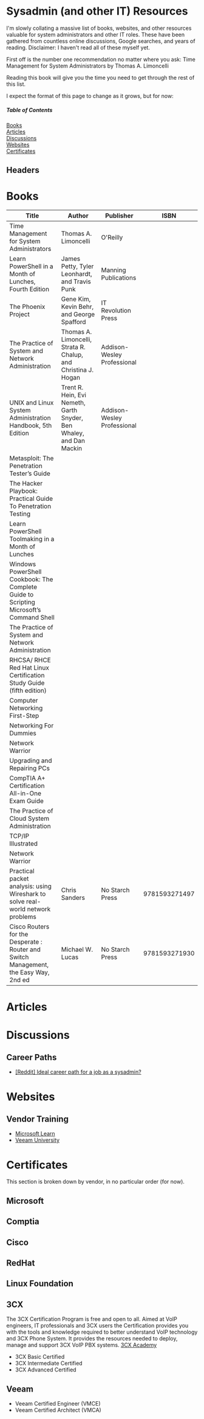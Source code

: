 
# Sysadmin (and other IT) Resources
I'm slowly collating a massive list of books, websites, and other resources valuable for system administrators and other IT roles. These have been gathered from countless online discussions, Google searches, and years of reading. Disclaimer: I haven't read all of these myself yet.

First off is the number one recommendation no matter where you ask: 
Time Management for System Administrators by Thomas A. Limoncelli

Reading this book will give you the time you need to get through the rest of this list.

I expect the format of this page to change as it grows, but for now:
##### Table of Contents  
[Books](#books)  
[Articles](#Articles)  
[Discussions](#Discussions)  
[Websites](#Websites)  
[Certificates](#Certificates)  
## Headers

# Books
|Title|Author|Publisher|ISBN|
|--|--|--|--|
|Time Management for System Administrators|Thomas A. Limoncelli|O'Reilly|
|Learn PowerShell in a Month of Lunches, Fourth Edition|James Petty, Tyler Leonhardt, and Travis Punk|Manning Publications|
|The Phoenix Project|Gene Kim, Kevin Behr, and George Spafford|IT Revolution Press|
|The Practice of System and Network Administration|Thomas A. Limoncelli, Strata R. Chalup, and Christina J. Hogan|Addison-Wesley Professional|
|UNIX and Linux System Administration Handbook, 5th Edition|Trent R. Hein, Evi Nemeth, Garth Snyder, Ben Whaley, and Dan Mackin|Addison-Wesley Professional|
|Metasploit: The Penetration Tester’s Guide| | |
|The Hacker Playbook: Practical Guide To Penetration Testing| | |
|Learn PowerShell Toolmaking in a Month of Lunches| | |
|Windows PowerShell Cookbook: The Complete Guide to Scripting Microsoft’s Command Shell| | |
|The Practice of System and Network Administration| | |
|RHCSA/ RHCE Red Hat Linux Certification Study Guide (fifth edition)| | |
|Computer Networking First-Step| | |
|Networking For Dummies| | |
|Network Warrior| | |
|Upgrading and Repairing PCs| | |
|CompTIA A+ Certification All-in-One Exam Guide| | |
|The Practice of Cloud System Administration| | |
|TCP/IP Illustrated| | |
|Network Warrior| | | 
|Practical packet analysis: using Wireshark to solve real-world network problems|Chris Sanders|No Starch Press|9781593271497|
|Cisco Routers for the Desperate : Router and Switch Management, the Easy Way, 2nd ed|Michael W. Lucas|No Starch Press|9781593271930|

# Articles

# Discussions
## Career Paths
* [\[Reddit\] Ideal career path for a job as a sysadmin?](https://www.reddit.com/r/sysadmin/comments/217vrw/ideal_career_path_for_a_job_as_a_sysadmin/)

# Websites
## Vendor Training
* [Microsoft Learn](https://docs.microsoft.com/en-us/learn/)
* [Veeam University](https://www.veeam.com/free-on-demand-trainings.html)

# Certificates
This section is broken down by vendor, in no particular order (for now).
## Microsoft

## Comptia

## Cisco

## RedHat

## Linux Foundation

## 3CX
The 3CX Certification Program is free and open to all. Aimed at VoIP engineers, IT professionals and 3CX users the Certification provides you with the tools and knowledge required to better understand VoIP technology and 3CX Phone System. It provides the resources needed to deploy, manage and support 3CX VoIP PBX systems.
[3CX Academy](https://www.3cx.com/3cxacademy/)
* 3CX Basic Certified
* 3CX Intermediate Certified
* 3CX Advanced Certified

## Veeam
* Veeam Certified Engineer (VMCE)
* Veeam Certified Architect (VMCA)
